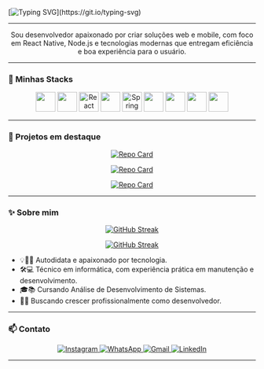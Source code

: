 <!-- <h1 align="center">Olá! Me chamo Gabriel Souza</h1> -->

[![Typing SVG](https://readme-typing-svg.herokuapp.com/?color=fff&height=60&size=45&center=true&vCenter=true&width=1000&lines=Olá!+Me+Chamo+Gabriel+Souza;estudante+de+ADS;na+Universidade+UniFacthus+em+Uberaba+-MG;)](https://git.io/typing-svg)

---

<p align="center">
  Sou desenvolvedor apaixonado por criar soluções web e mobile, com foco em React Native, Node.js e tecnologias modernas que entregam eficiência e boa experiência para o usuário.
</p>

---

### 🚀 Minhas Stacks

<p align="center">
  <img src="https://cdn.jsdelivr.net/gh/devicons/devicon/icons/javascript/javascript-original.svg" width="40"/>
  <img src="https://cdn.jsdelivr.net/gh/devicons/devicon/icons/typescript/typescript-original.svg" width="40"/>
  <img src="https://cdn.jsdelivr.net/gh/devicons/devicon/icons/react/react-original.svg" width="40" title="React Native"/>
  <img src="https://cdn.jsdelivr.net/gh/devicons/devicon/icons/nodejs/nodejs-original.svg" width="40"/>
  <img src="https://cdn.jsdelivr.net/gh/devicons/devicon/icons/spring/spring-original.svg" width="40" title="Spring Boot"/>
  <img src="https://cdn.jsdelivr.net/gh/devicons/devicon/icons/postgresql/postgresql-original.svg" width="40"/>
  <img src="https://cdn.jsdelivr.net/gh/devicons/devicon/icons/html5/html5-original.svg" width="40"/>
  <img src="https://cdn.jsdelivr.net/gh/devicons/devicon/icons/css3/css3-original.svg" width="40"/>
  <img src="https://cdn.jsdelivr.net/gh/devicons/devicon/icons/git/git-original.svg" width="40"/>
</p>

---

### 📌 Projetos em destaque
<div align="center">

  [![Repo Card](https://github-readme-stats.vercel.app/api/pin/?username=GCode-S&repo=Controll-Fonecedor&bg_color=151515&border_color=30A3DC&show_icons=true&icon_color=30A3DC&title_color=E44D26&text_color=FFF)](https://github.com/GCode-S/Controll-Fonecedor)

  [![Repo Card](https://github-readme-stats.vercel.app/api/pin/?username=GCode-S&repo=task-manager&bg_color=151515&border_color=30A3DC&show_icons=true&icon_color=30A3DC&title_color=E44D26&text_color=FFF)](https://github.com/GCode-S/task-manager)

  [![Repo Card](https://github-readme-stats.vercel.app/api/pin/?username=GCode-S&repo=Projeto_Instagram&bg_color=151515&border_color=30A3DC&show_icons=true&icon_color=30A3DC&title_color=E44D26&text_color=FFF)](https://github.com/GCode-S/Projeto_Instagram)

</div>

---

### ✨ Sobre mim



<div align="center">

  [![GitHub Streak](https://streak-stats.demolab.com/?user=GCode-S&theme=dark&locale=pt-br&background=151515&hide_border=true&dates=FFF)](https://git.io/streak-stats)


  [![GitHub Streak](https://github-readme-stats.vercel.app/api/top-langs?username=GCode-S&locale=pt-br&hide_title=false&layout=compact&card_width=500&langs_count=5&theme=dark&hide_border=true&order=2)](https://git.io/streak-stats)

</div>

- 💡👨‍💻 Autodidata e apaixonado por tecnologia.
- 🛠️💻 Técnico em informática, com experiência prática em manutenção e desenvolvimento.
- 🎓📚 Cursando Análise de Desenvolvimento de Sistemas.
- 🚀💼 Buscando crescer profissionalmente como desenvolvedor.

---

### 📫 Contato


<div align="center">
  <a href="https://instagram.com/gabriell.souzz_">
    <img src="https://img.shields.io/badge/-Instagram-%23E4405F?style=for-the-badge&logo=instagram&logoColor=white" alt="Instagram" />
  </a>
  <a href="https://wa.me/5534988611665">
    <img src="https://img.shields.io/badge/WhatsApp-25D366?style=for-the-badge&logo=whatsapp&logoColor=white" alt="WhatsApp" />
  </a>
  <a href="mailto:gabriel.c.souza001@gmail.com">
    <img src="https://img.shields.io/badge/Gmail-333333?style=for-the-badge&logo=gmail&logoColor=red" alt="Gmail" />
  </a>
  <a href="https://www.linkedin.com/in/gcode-s">
    <img src="https://img.shields.io/badge/LinkedIn-0077B5?style=for-the-badge&logo=linkedin&logoColor=white" alt="LinkedIn" />
  </a>
</div>

---

